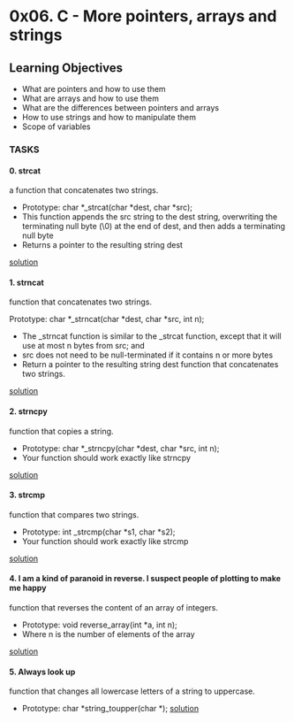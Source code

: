 # 0x06. C - More pointers, arrays and strings

## Learning Objectives
- What are pointers and how to use them
- What are arrays and how to use them
- What are the differences between pointers and arrays
- How to use strings and how to manipulate them
- Scope of variables 

### TASKS

#### 0. strcat
 a function that concatenates two strings.

- Prototype: char *_strcat(char *dest, char *src);
- This function appends the src string to the dest string, overwriting the terminating null byte (\0) at the end of dest, and then adds a terminating null byte
- Returns a pointer to the resulting string dest
 
[solution](/0x06-pointers_arrays_strings/0-strcat.c)

#### 1. strncat

function that concatenates two strings.

Prototype: char *_strncat(char *dest, char *src, int n);
- The _strncat function is similar to the _strcat function, except that
it will use at most n bytes from src; and
- src does not need to be null-terminated if it contains n or more bytes
- Return a pointer to the resulting string dest
function that concatenates two strings.

[solution](/0x06-pointers_arrays_strings/1-strncat.c)

#### 2. strncpy

function that copies a string.

- Prototype: char *_strncpy(char *dest, char *src, int n);
- Your function should work exactly like strncpy

[solution](/0x06-pointers_arrays_strings/2-strncpy.c)

#### 3. strcmp
 function that compares two strings.

- Prototype: int _strcmp(char *s1, char *s2);
- Your function should work exactly like strcmp

[solution](/0x06-pointers_arrays_strings/3-strcmp.c)

#### 4. I am a kind of paranoid in reverse. I suspect people of plotting to make me happy
 function that reverses the content of an array of integers.

- Prototype: void reverse_array(int *a, int n);
- Where n is the number of elements of the array

[solution](/0x06-pointers_arrays_strings/4-rev_array.c)

#### 5. Always look up
function that changes all lowercase letters of a string to uppercase.

- Prototype: char *string_toupper(char *);
[solution](/0x06-pointers_arrays_strings/5-string_toupper.c)

